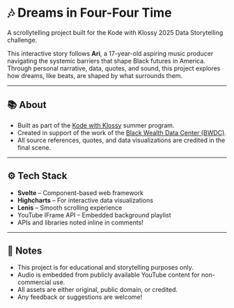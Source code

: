 # 🎶 Dreams in Four-Four Time

A scrollytelling project built for the Kode with Klossy 2025 Data Storytelling challenge.

This interactive story follows **Ari**, a 17-year-old aspiring music producer navigating the systemic barriers that shape Black futures in America. Through personal narrative, data, quotes, and sound, this project explores how dreams, like beats, are shaped by what surrounds them.

---

## 📚 About

* Built as part of the [Kode with Klossy](https://www.kodewithklossy.com/) summer program.
* Created in support of the work of the [Black Wealth Data Center (BWDC)](https://blackwealthdata.org/).
* All source references, quotes, and data visualizations are credited in the final scene.

---

## ⚙️ Tech Stack

* **Svelte** – Component-based web framework
* **Highcharts** – For interactive data visualizations
* **Lenis** – Smooth scrolling experience
* YouTube IFrame API – Embedded background playlist
* APIs and libraries noted inline in comments!

---

## 📝 Notes

* This project is for educational and storytelling purposes only.
* Audio is embedded from publicly available YouTube content for non-commercial use.
* All assets are either original, public domain, or credited.
* Any feedback or suggestions are welcome!
